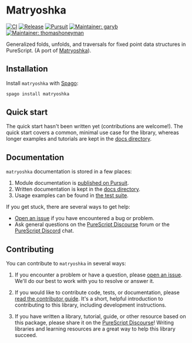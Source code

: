 # Matryoshka

[![CI](https://github.com/purescript-contrib/purescript-matryoshka/workflows/CI/badge.svg?branch=main)](https://github.com/purescript-contrib/purescript-matryoshka/actions?query=workflow%3ACI+branch%3Amain)
[![Release](https://img.shields.io/github/release/purescript-contrib/purescript-matryoshka.svg)](https://github.com/purescript-contrib/purescript-matryoshka/releases)
[![Pursuit](https://pursuit.purescript.org/packages/purescript-matryoshka/badge)](https://pursuit.purescript.org/packages/purescript-matryoshka)
[![Maintainer: garyb](https://img.shields.io/badge/maintainer-garyb-teal.svg)](https://github.com/garyb)
[![Maintainer: thomashoneyman](https://img.shields.io/badge/maintainer-thomashoneyman-teal.svg)](https://github.com/thomashoneyman)

Generalized folds, unfolds, and traversals for fixed point data structures in PureScript. (A port of [Matryoshka](https://github.com/precog/matryoshka)).

## Installation

Install `matryoshka` with [Spago](https://github.com/purescript/spago):

```sh
spago install matryoshka
```

## Quick start

The quick start hasn't been written yet (contributions are welcome!). The quick start covers a common, minimal use case for the library, whereas longer examples and tutorials are kept in the [docs directory](./docs).

## Documentation

`matryoshka` documentation is stored in a few places:

1. Module documentation is [published on Pursuit](https://pursuit.purescript.org/packages/purescript-matryoshka).
2. Written documentation is kept in the [docs directory](./docs).
3. Usage examples can be found in [the test suite](./test).

If you get stuck, there are several ways to get help:

- [Open an issue](https://github.com/purescript-contrib/purescript-matryoshka/issues) if you have encountered a bug or problem.
- Ask general questions on the [PureScript Discourse](https://discourse.purescript.org) forum or the [PureScript Discord](https://purescript.org/chat) chat.

## Contributing

You can contribute to `matryoshka` in several ways:

1. If you encounter a problem or have a question, please [open an issue](https://github.com/purescript-contrib/purescript-matryoshka/issues). We'll do our best to work with you to resolve or answer it.

2. If you would like to contribute code, tests, or documentation, please [read the contributor guide](./CONTRIBUTING.md). It's a short, helpful introduction to contributing to this library, including development instructions.

3. If you have written a library, tutorial, guide, or other resource based on this package, please share it on the [PureScript Discourse](https://discourse.purescript.org)! Writing libraries and learning resources are a great way to help this library succeed.
